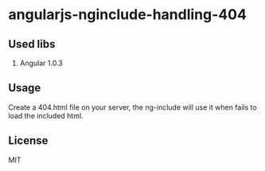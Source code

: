 angularjs-nginclude-handling-404
====================================


## Used libs

1. Angular 1.0.3

## Usage

Create a 404.html file on your server, the ng-include will use it when fails to load the included html.

## License

MIT